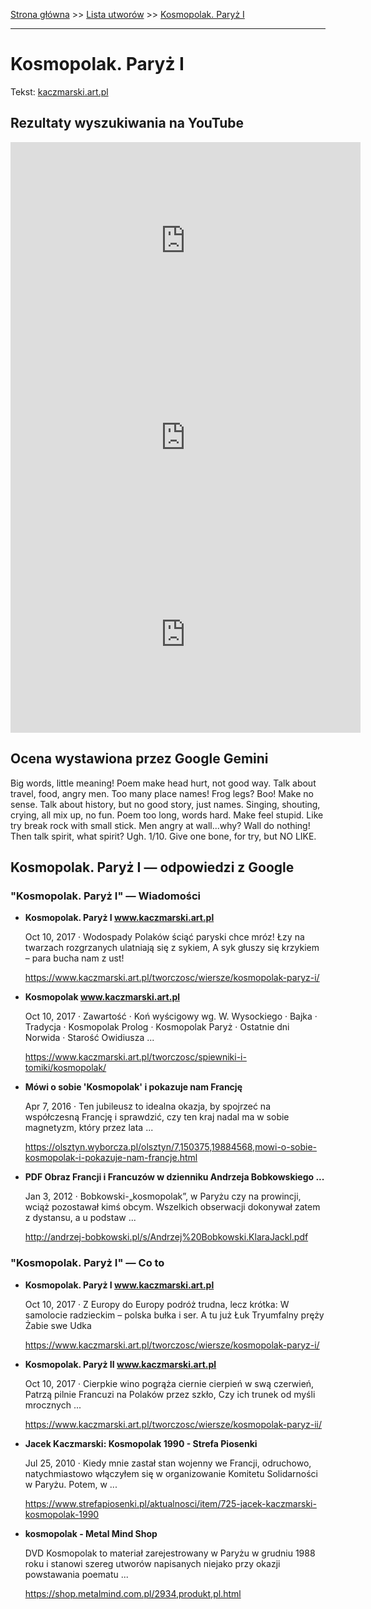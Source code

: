 [Strona główna](../index.md) >> [Lista utworów](../list.md) >> [Kosmopolak. Paryż I](219.md)

---

# Kosmopolak. Paryż I

Tekst: [kaczmarski.art.pl](https://www.kaczmarski.art.pl/tworczosc/wiersze/kosmopolak-paryz-i/)

## Rezultaty wyszukiwania na YouTube

<iframe width="560" height="315" src="https://www.youtube.com/embed/dC7E4RJD8FY?si=IdontcarewhotheIRSsendsImnotpayingtaxes" title="YouTube video player" frameborder="0" allow="accelerometer; autoplay; clipboard-write; encrypted-media; gyroscope; picture-in-picture; web-share" referrerpolicy="strict-origin-when-cross-origin" allowfullscreen></iframe>

<iframe width="560" height="315" src="https://www.youtube.com/embed/3jSDjyjgyqI?si=IdontcarewhotheIRSsendsImnotpayingtaxes" title="YouTube video player" frameborder="0" allow="accelerometer; autoplay; clipboard-write; encrypted-media; gyroscope; picture-in-picture; web-share" referrerpolicy="strict-origin-when-cross-origin" allowfullscreen></iframe>

<iframe width="560" height="315" src="https://www.youtube.com/embed/kmxrnkGu5Q4?si=IdontcarewhotheIRSsendsImnotpayingtaxes" title="YouTube video player" frameborder="0" allow="accelerometer; autoplay; clipboard-write; encrypted-media; gyroscope; picture-in-picture; web-share" referrerpolicy="strict-origin-when-cross-origin" allowfullscreen></iframe>

## Ocena wystawiona przez Google Gemini

Big words, little meaning! Poem make head hurt, not good way. Talk about travel, food, angry men. Too many place names! Frog legs? Boo! Make no sense. Talk about history, but no good story, just names. Singing, shouting, crying, all mix up, no fun. Poem too long, words hard. Make feel stupid. Like try break rock with small stick. Men angry at wall...why? Wall do nothing! Then talk spirit, what spirit? Ugh. 1/10. Give one bone, for try, but NO LIKE.


## Kosmopolak. Paryż I — odpowiedzi z Google

### "Kosmopolak. Paryż I" — Wiadomości

- **Kosmopolak. Paryż I www.kaczmarski.art.pl**

    Oct 10, 2017  ·  Wodospady Polaków ściąć paryski chce mróz! Łzy na twarzach rozgrzanych ulatniają się z sykiem, A syk głuszy się krzykiem – para bucha nam z ust! 

   <https://www.kaczmarski.art.pl/tworczosc/wiersze/kosmopolak-paryz-i/>
- **Kosmopolak www.kaczmarski.art.pl**

    Oct 10, 2017  ·  Zawartość · Koń wyścigowy wg. W. Wysockiego · Bajka · Tradycja · Kosmopolak Prolog · Kosmopolak Paryż · Ostatnie dni Norwida · Starość Owidiusza ... 

   <https://www.kaczmarski.art.pl/tworczosc/spiewniki-i-tomiki/kosmopolak/>
- **Mówi o sobie 'Kosmopolak' i pokazuje nam Francję**

    Apr 7, 2016  ·  Ten jubileusz to idealna okazja, by spojrzeć na współczesną Francję i sprawdzić, czy ten kraj nadal ma w sobie magnetyzm, który przez lata ... 

   <https://olsztyn.wyborcza.pl/olsztyn/7,150375,19884568,mowi-o-sobie-kosmopolak-i-pokazuje-nam-francje.html>
- **PDF Obraz Francji i Francuzów w dzienniku Andrzeja Bobkowskiego ...**

    Jan 3, 2012  ·  Bobkowski-„kosmopolak”, w Paryżu czy na prowincji, wciąż pozostawał kimś obcym. Wszelkich obserwacji dokonywał zatem z dystansu, a u podstaw ... 

   <http://andrzej-bobkowski.pl/s/Andrzej%20Bobkowski.KlaraJackl.pdf>

### "Kosmopolak. Paryż I" — Co to

- **Kosmopolak. Paryż I www.kaczmarski.art.pl**

    Oct 10, 2017  ·  Z Europy do Europy podróż trudna, lecz krótka: W samolocie radzieckim – polska bułka i ser. A tu już Łuk Tryumfalny pręży Żabie swe Udka 

   <https://www.kaczmarski.art.pl/tworczosc/wiersze/kosmopolak-paryz-i/>
- **Kosmopolak. Paryż II www.kaczmarski.art.pl**

    Oct 10, 2017  ·  Cierpkie wino pogrąża ciernie cierpień w swą czerwień, Patrzą pilnie Francuzi na Polaków przez szkło, Czy ich trunek od myśli mrocznych ... 

   <https://www.kaczmarski.art.pl/tworczosc/wiersze/kosmopolak-paryz-ii/>
- **Jacek Kaczmarski: Kosmopolak 1990 - Strefa Piosenki**

    Jul 25, 2010  ·  Kiedy mnie zastał stan wojenny we Francji, odruchowo, natychmiastowo włączyłem się w organizowanie Komitetu Solidarności w Paryżu. Potem, w ... 

   <https://www.strefapiosenki.pl/aktualnosci/item/725-jacek-kaczmarski-kosmopolak-1990>
- **kosmopolak - Metal Mind Shop**

    DVD Kosmopolak to materiał zarejestrowany w Paryżu w grudniu 1988 roku i stanowi szereg utworów napisanych niejako przy okazji powstawania poematu ... 

   <https://shop.metalmind.com.pl/2934,produkt,pl.html>


